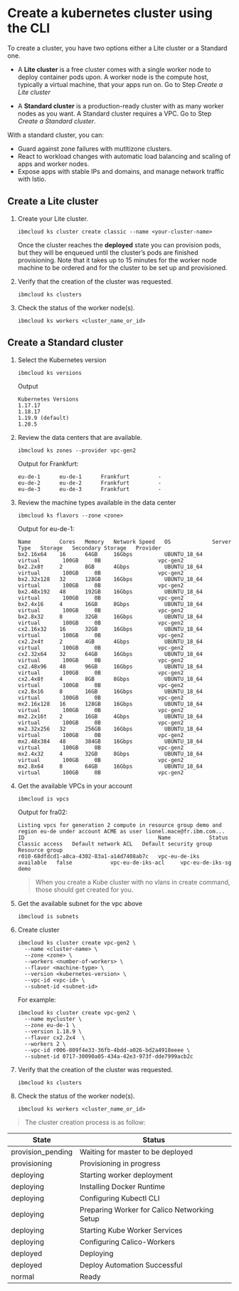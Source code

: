 # Create a kubernetes cluster using the CLI

To create a cluster, you have two options either a Lite cluster or a Standard one.

+ A **Lite cluster** is a free cluster comes with a single worker node to deploy container pods upon. A worker node is the compute host, typically a virtual machine, that your apps run on. Go to Step *Create a Lite cluster*

+ A **Standard cluster** is a production-ready cluster with as many worker nodes as you want. A Standard cluster requires a VPC. Go to Step *Create a Standard cluster*.

With a standard cluster, you can:

* Guard against zone failures with mutltizone clusters.
* React to workload changes with automatic load balancing and scaling of apps and worker nodes.
* Expose apps with stable IPs and domains, and manage network traffic with Istio.

## Create a Lite cluster

1. Create your Lite cluster.
    ```
    ibmcloud ks cluster create classic --name <your-cluster-name>
    ```
    Once the cluster reaches the **deployed** state you can provision pods, but they will be enqueued until the cluster’s pods are finished provisioning. Note that it takes up to 15 minutes for the worker node machine to be ordered and for the cluster to be set up and provisioned.

1. Verify that the creation of the cluster was requested.
    ```
    ibmcloud ks clusters
    ```

1. Check the status of the worker node(s).
    ```
    ibmcloud ks workers <cluster_name_or_id>
    ```

## Create a Standard cluster

1. Select the Kubernetes version
    
    ```
    ibmcloud ks versions
    ```

    Output
    ```
    Kubernetes Versions
    1.17.17
    1.18.17
    1.19.9 (default)
    1.20.5
    ```

1. Review the data centers that are available.
    ```
    ibmcloud ks zones --provider vpc-gen2
    ```
    Output for Frankfurt:
    ```
    eu-de-1      eu-de-1      Frankfurt         -
    eu-de-2      eu-de-2      Frankfurt         -
    eu-de-3      eu-de-3      Frankfurt         -
    ```

1. Review the machine types available in the data center
    ```
    ibmcloud ks flavors --zone <zone>
    ```
    Output for eu-de-1:
    ```
    Name         Cores   Memory   Network Speed   OS             Server Type   Storage   Secondary Storage   Provider
    bx2.16x64    16      64GB     16Gbps          UBUNTU_18_64   virtual       100GB     0B                  vpc-gen2
    bx2.2x8†     2       8GB      4Gbps           UBUNTU_18_64   virtual       100GB     0B                  vpc-gen2
    bx2.32x128   32      128GB    16Gbps          UBUNTU_18_64   virtual       100GB     0B                  vpc-gen2
    bx2.48x192   48      192GB    16Gbps          UBUNTU_18_64   virtual       100GB     0B                  vpc-gen2
    bx2.4x16     4       16GB     8Gbps           UBUNTU_18_64   virtual       100GB     0B                  vpc-gen2
    bx2.8x32     8       32GB     16Gbps          UBUNTU_18_64   virtual       100GB     0B                  vpc-gen2
    cx2.16x32    16      32GB     16Gbps          UBUNTU_18_64   virtual       100GB     0B                  vpc-gen2
    cx2.2x4†     2       4GB      4Gbps           UBUNTU_18_64   virtual       100GB     0B                  vpc-gen2
    cx2.32x64    32      64GB     16Gbps          UBUNTU_18_64   virtual       100GB     0B                  vpc-gen2
    cx2.48x96    48      96GB     16Gbps          UBUNTU_18_64   virtual       100GB     0B                  vpc-gen2
    cx2.4x8†     4       8GB      8Gbps           UBUNTU_18_64   virtual       100GB     0B                  vpc-gen2
    cx2.8x16     8       16GB     16Gbps          UBUNTU_18_64   virtual       100GB     0B                  vpc-gen2
    mx2.16x128   16      128GB    16Gbps          UBUNTU_18_64   virtual       100GB     0B                  vpc-gen2
    mx2.2x16†    2       16GB     4Gbps           UBUNTU_18_64   virtual       100GB     0B                  vpc-gen2
    mx2.32x256   32      256GB    16Gbps          UBUNTU_18_64   virtual       100GB     0B                  vpc-gen2
    mx2.48x384   48      384GB    16Gbps          UBUNTU_18_64   virtual       100GB     0B                  vpc-gen2
    mx2.4x32     4       32GB     8Gbps           UBUNTU_18_64   virtual       100GB     0B                  vpc-gen2
    mx2.8x64     8       64GB     16Gbps          UBUNTU_18_64   virtual       100GB     0B                  vpc-gen2
    ```

1. Get the available VPCs in your account
    ```
    ibmcloud is vpcs
    ```
    Output for fra02:
    ```
    Listing vpcs for generation 2 compute in resource group demo and region eu-de under account ACME as user lionel.mace@fr.ibm.com...
    ID                                          Name            Status      Classic access   Default network ACL   Default security group   Resource group
    r010-68dfdcd1-a8ca-4302-83a1-a14d7408ab7c   vpc-eu-de-iks   available   false            vpc-eu-de-iks-acl     vpc-eu-de-iks-sg         demo
    ```
    >  When you create a Kube cluster with no vlans in create command, those should get created for you.

1. Get the available subnet for the vpc above
    ```
    ibmcloud is subnets
    ```

1. Create cluster

    ```
    ibmcloud ks cluster create vpc-gen2 \
      --name <cluster-name> \
      --zone <zone> \
      --workers <number-of-workers> \
      --flavor <machine-type> \
      --version <kubernetes-version> \
      --vpc-id <vpc-id> \
      --subnet-id <subnet-id>
    ```
    For example:
    ```
    ibmcloud ks cluster create vpc-gen2 \
      --name mycluster \
      --zone eu-de-1 \
      --version 1.18.9 \
      --flavor cx2.2x4  \
      --workers 2 \
      --vpc-id r006-809f4e33-36fb-4bdd-a026-bd2a4918eeee \
      --subnet-id 0717-30090a05-434a-42e3-973f-dde7999acb2c
    ```

1. Verify that the creation of the cluster was requested.
    ```
    ibmcloud ks clusters
    ```

1. Check the status of the worker node(s).
    ```
    ibmcloud ks workers <cluster_name_or_id>
    ```
    
> The cluster creation process is as follow:

| State             | Status                                       |
| ----------------- | -------------------------------------------- |
| provision_pending | Waiting for master to be deployed            |
| provisioning      | Provisioning in progress                     |
| deploying         | Starting worker deployment                   |
| deploying         | Installing Docker Runtime                    |
| deploying         | Configuring Kubectl CLI                      |
| deploying         | Preparing Worker for Calico Networking Setup |
| deploying         | Starting Kube Worker Services                |
| deploying         | Configuring Calico-Workers                   |
| deployed          | Deploying                                    |
| deployed          | Deploy Automation Successful                 |
| normal            | Ready                                        |